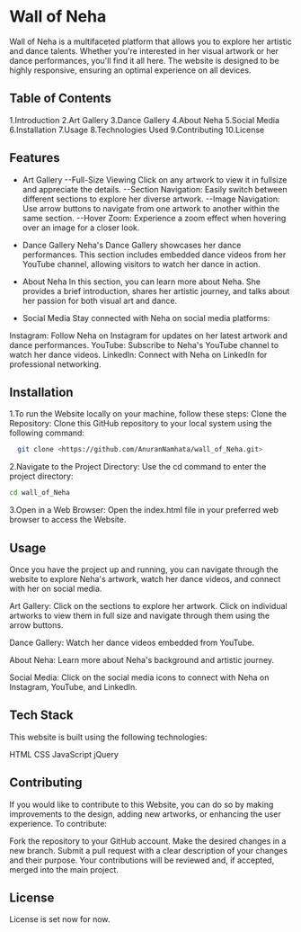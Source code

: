 
# Wall of Neha

Wall of Neha is a multifaceted platform that allows you to explore her artistic and dance talents. Whether you're interested in her visual artwork or her dance performances, you'll find it all here. The website is designed to be highly responsive, ensuring an optimal experience on all devices.


## Table of Contents

1.Introduction
2.Art Gallery
3.Dance Gallery
4.About Neha
5.Social Media
6.Installation
7.Usage
8.Technologies Used
9.Contributing
10.License
## Features

- Art Gallery
    --Full-Size Viewing
     Click on any artwork to view it in fullsize and appreciate the details.
    --Section Navigation: 
Easily switch between different sections to explore her diverse artwork.
    --Image Navigation: 
Use arrow buttons to navigate from one artwork to another within the same section.
--Hover Zoom: 
Experience a zoom effect when hovering over an image for a closer look.

- Dance Gallery
Neha's Dance Gallery showcases her dance performances. This section includes embedded dance videos from her YouTube channel, allowing visitors to watch her dance in action.


- About Neha
In this section, you can learn more about Neha. She provides a brief introduction, shares her artistic journey, and talks about her passion for both visual art and dance.


- Social Media
Stay connected with Neha on social media platforms:

Instagram: Follow Neha on Instagram for updates on her latest artwork and dance performances.
YouTube: Subscribe to Neha's YouTube channel to watch her dance videos.
LinkedIn: Connect with Neha on LinkedIn for professional networking.


## Installation

1.To run the Website locally on your machine, follow these steps:
Clone the Repository: Clone this GitHub repository to your local system using the following command:
```bash
  git clone <https://github.com/AnuranNamhata/wall_of_Neha.git>
```

2.Navigate to the Project Directory: Use the cd command to enter the project directory:
```bash
cd wall_of_Neha
```
3.Open in a Web Browser: Open the index.html file in your preferred web browser to access the Website.


    
## Usage



Once you have the project up and running, you can navigate through the website to explore Neha's artwork, watch her dance videos, and connect with her on social media.

Art Gallery: Click on the sections to explore her artwork. Click on individual artworks to view them in full size and navigate through them using the arrow buttons.

Dance Gallery: Watch her dance videos embedded from YouTube.

About Neha: Learn more about Neha's background and artistic journey.

Social Media: Click on the social media icons to connect with Neha on Instagram, YouTube, and LinkedIn.
## Tech Stack

This website is built using the following technologies:

HTML
CSS
JavaScript
jQuery


## Contributing

If you would like to contribute to this Website, you can do so by making improvements to the design, adding new artworks, or enhancing the user experience. To contribute:

Fork the repository to your GitHub account.
Make the desired changes in a new branch.
Submit a pull request with a clear description of your changes and their purpose.
Your contributions will be reviewed and, if accepted, merged into the main project.


## License


License is set now for now.

